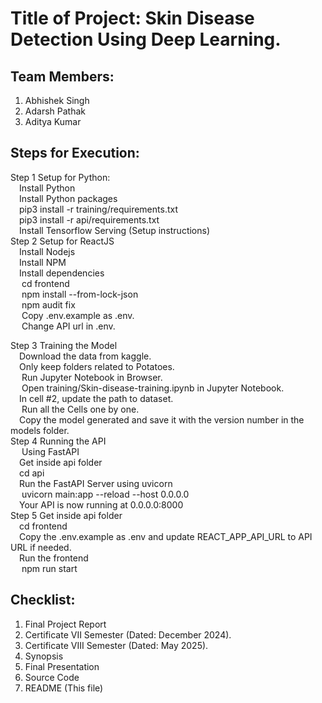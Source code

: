 # Title of Project: Skin Disease Detection Using Deep Learning.

## Team Members:
1. Abhishek Singh
2. Adarsh Pathak
3. Aditya Kumar

## Steps for Execution:
Step 1 Setup for Python:<br /> 
          &emsp;Install Python <br /> 
          &emsp;Install Python packages<br /> 
              &emsp;pip3 install -r training/requirements.txt<br /> 
              &emsp;pip3 install -r api/requirements.txt<br /> 
              &emsp;Install Tensorflow Serving (Setup instructions)<br /> 
Step 2  Setup for ReactJS<br /> 
          &emsp;Install Nodejs <br /> 
          &emsp;Install NPM <br /> 
          &emsp;Install dependencies<br /> 
           &emsp;   cd frontend<br /> 
           &emsp;   npm install --from-lock-json<br /> 
            &emsp;  npm audit fix<br /> 
            &emsp;  Copy .env.example as .env.<br /> 
            &emsp;  Change API url in .env.<br /> 

Step 3  Training the Model<br /> 
           &emsp;Download the data from kaggle.<br /> 
           &emsp;Only keep folders related to Potatoes.<br /> 
          &emsp; Run Jupyter Notebook in Browser.<br /> 
          &emsp; Open training/Skin-disease-training.ipynb in Jupyter Notebook.<br /> 
       &emsp;In cell #2, update the path to dataset.<br /> 
          &emsp; Run all the Cells one by one.<br /> 
           &emsp;Copy the model generated and save it with the version number in the models folder.<br /> 
Step 4   Running the API<br /> 
          &emsp; Using FastAPI<br /> 
           &emsp;Get inside api folder<br /> 
           &emsp;cd api<br /> 
           &emsp;Run the FastAPI Server using uvicorn<br /> 
         &emsp;  uvicorn main:app --reload --host 0.0.0.0<br /> 
           &emsp;Your API is now running at 0.0.0.0:8000<br /> 
Step 5    Get inside api folder<br /> 
             &emsp;cd frontend<br /> 
             &emsp;Copy the .env.example as .env and update REACT_APP_API_URL to API URL if needed.<br /> 
             &emsp;Run the frontend<br /> 
            &emsp; npm run start<br /> 
              
## Checklist:
1. Final Project Report
2. Certificate VII Semester (Dated: December 2024).
3. Certificate VIII Semester (Dated: May 2025).
4. Synopsis
5. Final Presentation
6. Source Code
7. README (This file)
